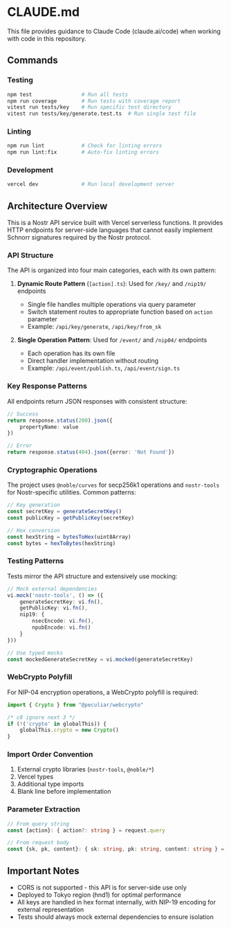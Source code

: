 # CLAUDE.md

This file provides guidance to Claude Code (claude.ai/code) when working with code in this repository.

## Commands

### Testing
```bash
npm test                # Run all tests
npm run coverage        # Run tests with coverage report
vitest run tests/key    # Run specific test directory
vitest run tests/key/generate.test.ts  # Run single test file
```

### Linting
```bash
npm run lint            # Check for linting errors
npm run lint:fix        # Auto-fix linting errors
```

### Development
```bash
vercel dev              # Run local development server
```

## Architecture Overview

This is a Nostr API service built with Vercel serverless functions. It provides HTTP endpoints for server-side languages that cannot easily implement Schnorr signatures required by the Nostr protocol.

### API Structure

The API is organized into four main categories, each with its own pattern:

1. **Dynamic Route Pattern** (`[action].ts`): Used for `/key/` and `/nip19/` endpoints
   - Single file handles multiple operations via query parameter
   - Switch statement routes to appropriate function based on `action` parameter
   - Example: `/api/key/generate`, `/api/key/from_sk`

2. **Single Operation Pattern**: Used for `/event/` and `/nip04/` endpoints
   - Each operation has its own file
   - Direct handler implementation without routing
   - Example: `/api/event/publish.ts`, `/api/event/sign.ts`

### Key Response Patterns

All endpoints return JSON responses with consistent structure:

```typescript
// Success
return response.status(200).json({
    propertyName: value
})

// Error
return response.status(404).json({error: 'Not Found'})
```

### Cryptographic Operations

The project uses `@noble/curves` for secp256k1 operations and `nostr-tools` for Nostr-specific utilities. Common patterns:

```typescript
// Key generation
const secretKey = generateSecretKey()
const publicKey = getPublicKey(secretKey)

// Hex conversion
const hexString = bytesToHex(uint8Array)
const bytes = hexToBytes(hexString)
```

### Testing Patterns

Tests mirror the API structure and extensively use mocking:

```typescript
// Mock external dependencies
vi.mock('nostr-tools', () => ({
    generateSecretKey: vi.fn(),
    getPublicKey: vi.fn(),
    nip19: {
        nsecEncode: vi.fn(),
        npubEncode: vi.fn()
    }
}))

// Use typed mocks
const mockedGenerateSecretKey = vi.mocked(generateSecretKey)
```

### WebCrypto Polyfill

For NIP-04 encryption operations, a WebCrypto polyfill is required:

```typescript
import { Crypto } from "@peculiar/webcrypto"

/* c8 ignore next 3 */
if (!('crypto' in globalThis)) {
    globalThis.crypto = new Crypto()
}
```

### Import Order Convention

1. External crypto libraries (`nostr-tools`, `@noble/*`)
2. Vercel types
3. Additional type imports
4. Blank line before implementation

### Parameter Extraction

```typescript
// From query string
const {action}: { action?: string } = request.query

// From request body
const {sk, pk, content}: { sk: string, pk: string, content: string } = request.body
```

## Important Notes

- CORS is not supported - this API is for server-side use only
- Deployed to Tokyo region (hnd1) for optimal performance
- All keys are handled in hex format internally, with NIP-19 encoding for external representation
- Tests should always mock external dependencies to ensure isolation